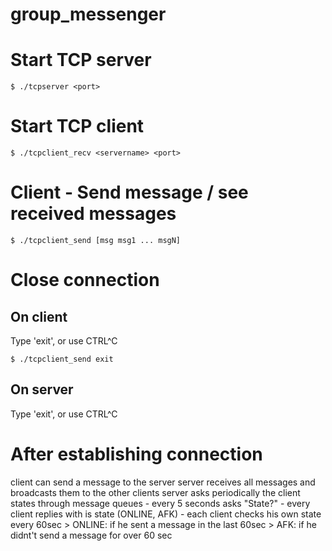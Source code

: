 # group_messenger

# Start TCP server
```shell
$ ./tcpserver <port>
```
# Start TCP client
```shell
$ ./tcpclient_recv <servername> <port>
```
# Client - Send message / see received messages
```shell
$ ./tcpclient_send [msg msg1 ... msgN]
```
# Close connection
## On client
Type 'exit', or use CTRL^C 
```shell
$ ./tcpclient_send exit
```
## On server
Type 'exit', or use CTRL^C

# After establishing connection
client can send a message to the server
server receives all messages and broadcasts them to the other clients
server asks periodically the client states through message queues
	- every 5 seconds asks "State?"
	- every client replies with is state (ONLINE, AFK)
	- each client checks his own state every 60sec
		> ONLINE: if he sent a message in the last 60sec
		> AFK: if he didnt't send a message for over 60 sec